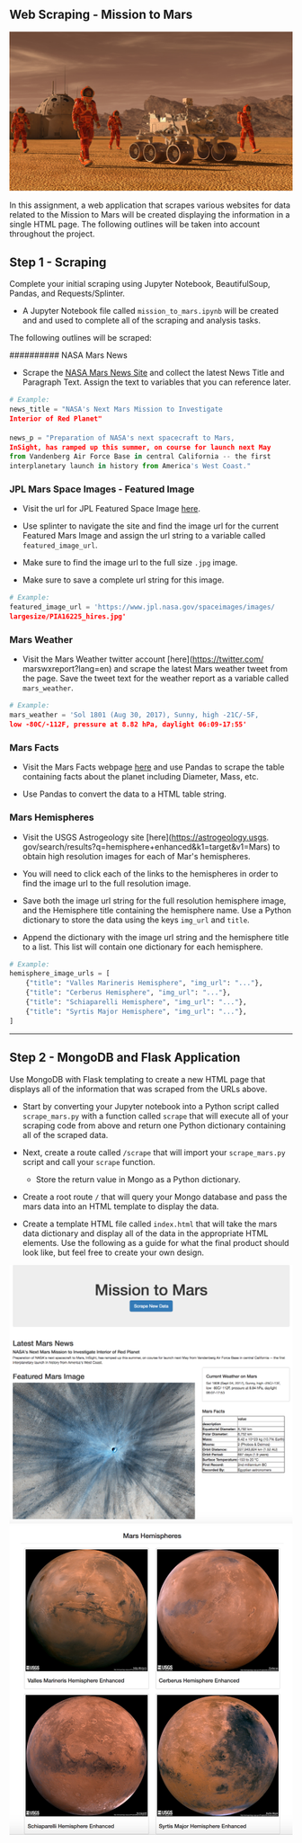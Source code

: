 ## Web Scraping - Mission to Mars

![mission_to_mars](Images/mission_to_mars.png)

In this assignment, a web application that 
scrapes various websites for data related to the Mission 
to Mars will be created displaying the information in a single HTML 
page. The following outlines will be taken into account throughout the project.

## Step 1 - Scraping

Complete your initial scraping using Jupyter 
Notebook, BeautifulSoup, Pandas, and Requests/Splinter.

* A Jupyter Notebook file called `mission_to_mars.ipynb` will be created and
and used to complete all of the scraping and analysis tasks. 

The following outlines will be scraped:

########## NASA Mars News

* Scrape the [NASA Mars News Site](https://mars.nasa.gov/news/)
 and collect the latest News Title and Paragraph Text. Assign 
the text to variables that you can reference later.

```python
# Example:
news_title = "NASA's Next Mars Mission to Investigate 
Interior of Red Planet"

news_p = "Preparation of NASA's next spacecraft to Mars, 
InSight, has ramped up this summer, on course for launch next May 
from Vandenberg Air Force Base in central California -- the first 
interplanetary launch in history from America's West Coast."
```

### JPL Mars Space Images - Featured Image

* Visit the url for JPL Featured Space Image 
[here](https://www.jpl.nasa.gov/spaceimages/?search=&category=Mars).

* Use splinter to navigate the site and find the image url for the 
current Featured Mars Image and assign the url string to a variable 
called `featured_image_url`.

* Make sure to find the image url to the full size `.jpg` image.

* Make sure to save a complete url string for this image.

```python
# Example:
featured_image_url = 'https://www.jpl.nasa.gov/spaceimages/images/
largesize/PIA16225_hires.jpg'
```

### Mars Weather

* Visit the Mars Weather twitter account [here](https://twitter.com/
marswxreport?lang=en) and scrape the latest Mars weather tweet from 
the page. Save the tweet text for the weather report as a variable 
called `mars_weather`.

```python
# Example:
mars_weather = 'Sol 1801 (Aug 30, 2017), Sunny, high -21C/-5F, 
low -80C/-112F, pressure at 8.82 hPa, daylight 06:09-17:55'
```

### Mars Facts

* Visit the Mars Facts webpage [here](https://space-facts.com/mars/) 
and use Pandas to scrape the table containing facts about the planet 
including Diameter, Mass, etc.

* Use Pandas to convert the data to a HTML table string.

### Mars Hemispheres

* Visit the USGS Astrogeology site [here](https://astrogeology.usgs.
gov/search/results?q=hemisphere+enhanced&k1=target&v1=Mars) to obtain 
high resolution images for each of Mar's hemispheres.

* You will need to click each of the links to the hemispheres in order 
to find the image url to the full resolution image.

* Save both the image url string for the full resolution hemisphere 
image, and the Hemisphere title containing the hemisphere name. 
Use a Python dictionary to store the data using the keys 
`img_url` and `title`.

* Append the dictionary with the image url string and the hemisphere 
title to a list. This list will contain one dictionary for each 
hemisphere.

```python
# Example:
hemisphere_image_urls = [
    {"title": "Valles Marineris Hemisphere", "img_url": "..."},
    {"title": "Cerberus Hemisphere", "img_url": "..."},
    {"title": "Schiaparelli Hemisphere", "img_url": "..."},
    {"title": "Syrtis Major Hemisphere", "img_url": "..."},
]
```

- - -

## Step 2 - MongoDB and Flask Application

Use MongoDB with Flask templating to create a new HTML page that 
displays all of the information that was scraped from the URLs above.

* Start by converting your Jupyter notebook into a Python script 
called `scrape_mars.py` with a function called `scrape` that will 
execute all of your scraping code from above and return one Python 
dictionary containing all of the scraped data.

* Next, create a route called `/scrape` that will import your 
`scrape_mars.py` script and call your `scrape` function.

  * Store the return value in Mongo as a Python dictionary.

* Create a root route `/` that will query your Mongo database 
and pass the mars data into an HTML template to display the data.

* Create a template HTML file called `index.html` that will take 
the mars data dictionary and display all of the data in the 
appropriate HTML elements. Use the following as a guide for 
what the final product should look like, but feel free to 
create your own design.

![final_app_part1.png](Images/final_app_part1.png)
![final_app_part2.png](Images/final_app_part2.png)
